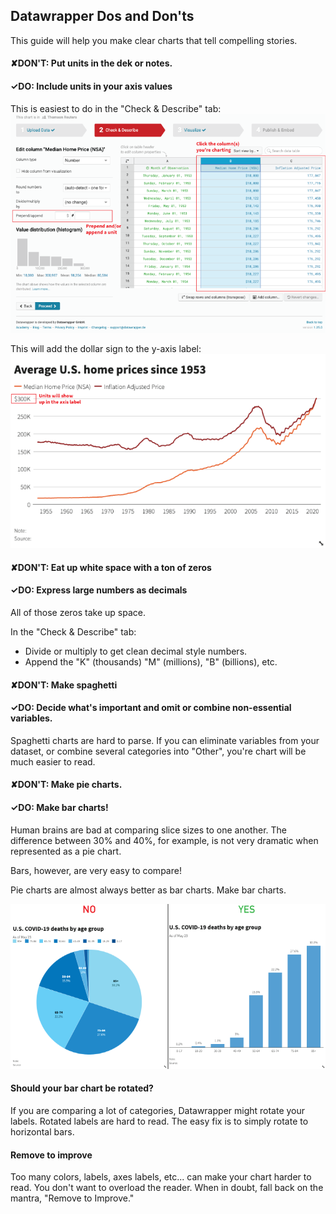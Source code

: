 ## Datawrapper Dos and Don'ts

This guide will help you make clear charts that tell compelling stories.

#### ✘DON'T: Put units in the dek or notes.
#### ✓DO: Include units in your axis values

This is easiest to do in the "Check & Describe" tab:
![](https://raw.githubusercontent.com/reuters-graphics/newsroom-datawrapper-guide/gh-pages/.github/images/units.png)

This will add the dollar sign to the y-axis label:
![](https://raw.githubusercontent.com/reuters-graphics/newsroom-datawrapper-guide/gh-pages/.github/images/units-chart.png)

#### ✘DON'T: Eat up white space with a ton of zeros
#### ✓DO: Express large numbers as decimals

All of those zeros take up space.

In the "Check & Describe" tab:
* Divide or multiply to get clean decimal style numbers.
* Append the "K" (thousands) "M" (millions), "B" (billions), etc.


#### ✘DON'T: Make spaghetti
#### ✓DO: Decide what's important and omit or combine non-essential variables.

Spaghetti charts are hard to parse. If you can eliminate variables from your dataset, or combine several categories into "Other", you're chart will be much easier to read.

#### ✘DON'T: Make pie charts.
#### ✓DO: Make bar charts!

Human brains are bad at comparing slice sizes to one another. The difference between 30% and 40%, for example, is not very dramatic when represented as a pie chart.

Bars, however, are very easy to compare!

Pie charts are almost always better as bar charts. Make bar charts.

![](https://raw.githubusercontent.com/reuters-graphics/newsroom-datawrapper-guide/gh-pages/.github/images/pie-charts.png)

#### Should your bar chart be rotated?

If you are comparing a lot of categories, Datawrapper might rotate your labels. Rotated labels are hard to read. The easy fix is to simply rotate to horizontal bars.

#### Remove to improve

Too many colors, labels, axes labels, etc... can make your chart harder to read. You don't want to overload the reader. When in doubt, fall back on the mantra, "Remove to Improve."



